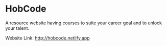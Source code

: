 # HobCode

A resource website having courses to suite your career goal and to unlock your talent.

Website Link: 
http://hobcode.netlify.app 

